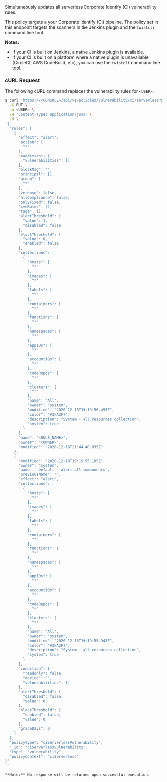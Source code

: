 Simultaneously updates all serverless Corporate Identify (CI) vulnerability rules.

This policy targets a your Corporate Identify (CI) pipeline. The policy set in this endpoint targets the scanners in the Jenkins plugin and the `twistcli` command line tool.

**Notes:**

* If your CI is built on Jenkins, a native Jenkins plugin is available.
* If your CI is built on a platform where a native plugin is unavailable (CircleCI, AWS CodeBuild, etc), you can use the `twistcli` command line tool.

### cURL Request

The following cURL command replaces the vulnerability rules for `<USER>`.

```bash
$ curl 'https://<CONSOLE>/api/v1/policies/vulnerability/ci/serverless?project=<PROJECT_NAME>' \
  -X PUT \
  -u <USER> \
  -H 'Content-Type: application/json' \
  -d \
'{
  "rules": [
    {
      "effect": "alert",
      "action": [
        "*"
      ],
      "condition": {
        "vulnerabilities": []
      },
      "blockMsg": "",
      "principal": [],
      "group": [
        "*"
      ],
      "verbose": false,
      "allCompliance": false,
      "onlyFixed": false,
      "cveRules": [],
      "tags": [],
      "alertThreshold": {
        "value": 1,
        "disabled": false
      },
      "blockThreshold": {
        "value": 0,
        "enabled": false
      },
      "collections": [
        {
          "hosts": [
            "*"
          ],
          "images": [
            "*"
          ],
          "labels": [
            "*"
          ],
          "containers": [
            "*"
          ],
          "functions": [
            "*"
          ],
          "namespaces": [
            "*"
          ],
          "appIDs": [
            "*"
          ],
          "accountIDs": [
            "*"
          ],
          "codeRepos": [
            "*"
          ],
          "clusters": [
            "*"
          ],
          "name": "All",
          "owner": "system",
          "modified": "2020-12-18T19:19:56.493Z",
          "color": "#3FA2F7",
          "description": "System - all resources collection",
          "system": true
        }
      ],
      "name": "<RULE_NAME>",
      "owner": "<OWNER>",
      "modified": "2020-12-18T21:44:40.835Z"
    },
    {
      "modified": "2020-12-18T19:19:55.185Z",
      "owner": "system",
      "name": "Default - alert all components",
      "previousName": "",
      "effect": "alert",
      "collections": [
        {
          "hosts": [
            "*"
          ],
          "images": [
            "*"
          ],
          "labels": [
            "*"
          ],
          "containers": [
            "*"
          ],
          "functions": [
            "*"
          ],
          "namespaces": [
            "*"
          ],
          "appIDs": [
            "*"
          ],
          "accountIDs": [
            "*"
          ],
          "codeRepos": [
            "*"
          ],
          "clusters": [
            "*"
          ],
          "name": "All",
          "owner": "system",
          "modified": "2020-12-18T19:19:55.943Z",
          "color": "#3FA2F7",
          "description": "System - all resources collection",
          "system": true
        }
      ],
      "condition": {
        "readonly": false,
        "device": "",
        "vulnerabilities": []
      },
      "alertThreshold": {
        "disabled": false,
        "value": 0
      },
      "blockThreshold": {
        "enabled": false,
        "value": 0
      },
      "graceDays": 0
    }
  ],
  "policyType": "ciServerlessVulnerability",
  "_id": "ciServerlessVulnerability",
  "type": "vulnerability",
  "policyContext": "ciServerless"
}'
``

**Note:** No response will be returned upon successful execution.
